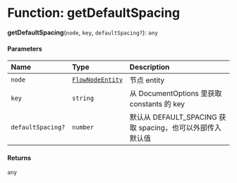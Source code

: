 # Function: getDefaultSpacing

**getDefaultSpacing**(`node`, `key`, `defaultSpacing?`): `any`

#### Parameters

| Name | Type | Description |
| :------ | :------ | :------ |
| `node` | [`FlowNodeEntity`](/auto-docs/fixed-layout-editor/classes/FlowNodeEntity-1.md) | 节点 entity |
| `key` | `string` | 从 DocumentOptions 里获取 constants 的 key |
| `defaultSpacing?` | `number` | 默认从 DEFAULT\_SPACING 获取 spacing，也可以外部传入默认值 |

#### Returns

`any`
